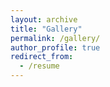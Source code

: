 ```yaml
---
layout: archive
title: "Gallery"
permalink: /gallery/
author_profile: true
redirect_from:
  - /resume
---
```

